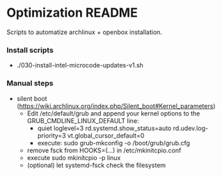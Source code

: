 # Optimization README #

Scripts to automatize archlinux + openbox installation.

### Install scripts ###

* ./030-install-intel-microcode-updates-v1.sh

### Manual steps ###

* silent boot (https://wiki.archlinux.org/index.php/Silent_boot#Kernel_parameters)
	* Edit /etc/default/grub and append your kernel options to the GRUB_CMDLINE_LINUX_DEFAULT line:
 		* quiet loglevel=3 rd.systemd.show_status=auto rd.udev.log-priority=3 vt.global_cursor_default=0
		* execute: sudo grub-mkconfig -o /boot/grub/grub.cfg
	* remove fsck from HOOKS=(...) in /etc/mkinitcpio.conf
	* execute sudo mkinitcpio -p linux
	* (optional) let systemd-fsck check the filesystem
